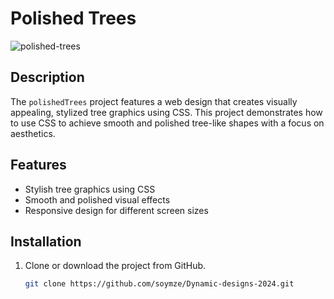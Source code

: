 # Polished Trees
![polished-trees](https://github.com/soymze/Dynamic-designs-2024/blob/master/polished-trees.gif)
## Description
The `polishedTrees` project features a web design that creates visually appealing, stylized tree graphics using CSS. This project demonstrates how to use CSS to achieve smooth and polished tree-like shapes with a focus on aesthetics.

## Features
- Stylish tree graphics using CSS
- Smooth and polished visual effects
- Responsive design for different screen sizes

## Installation
1. Clone or download the project from GitHub.
   ```bash
   git clone https://github.com/soymze/Dynamic-designs-2024.git
